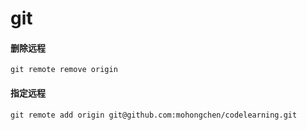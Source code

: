 # git

#### 删除远程
```
git remote remove origin
```

#### 指定远程

```
git remote add origin git@github.com:mohongchen/codelearning.git
```